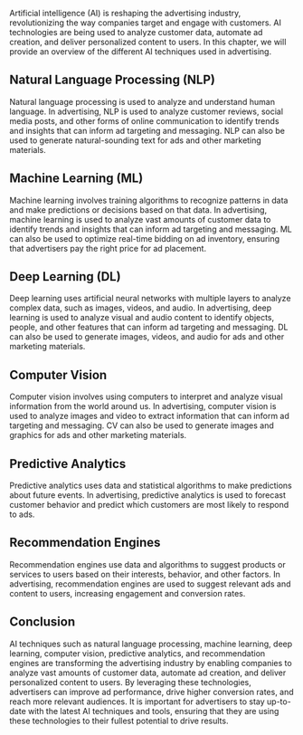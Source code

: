 

Artificial intelligence (AI) is reshaping the advertising industry, revolutionizing the way companies target and engage with customers. AI technologies are being used to analyze customer data, automate ad creation, and deliver personalized content to users. In this chapter, we will provide an overview of the different AI techniques used in advertising.

Natural Language Processing (NLP)
---------------------------------

Natural language processing is used to analyze and understand human language. In advertising, NLP is used to analyze customer reviews, social media posts, and other forms of online communication to identify trends and insights that can inform ad targeting and messaging. NLP can also be used to generate natural-sounding text for ads and other marketing materials.

Machine Learning (ML)
---------------------

Machine learning involves training algorithms to recognize patterns in data and make predictions or decisions based on that data. In advertising, machine learning is used to analyze vast amounts of customer data to identify trends and insights that can inform ad targeting and messaging. ML can also be used to optimize real-time bidding on ad inventory, ensuring that advertisers pay the right price for ad placement.

Deep Learning (DL)
------------------

Deep learning uses artificial neural networks with multiple layers to analyze complex data, such as images, videos, and audio. In advertising, deep learning is used to analyze visual and audio content to identify objects, people, and other features that can inform ad targeting and messaging. DL can also be used to generate images, videos, and audio for ads and other marketing materials.

Computer Vision
---------------

Computer vision involves using computers to interpret and analyze visual information from the world around us. In advertising, computer vision is used to analyze images and video to extract information that can inform ad targeting and messaging. CV can also be used to generate images and graphics for ads and other marketing materials.

Predictive Analytics
--------------------

Predictive analytics uses data and statistical algorithms to make predictions about future events. In advertising, predictive analytics is used to forecast customer behavior and predict which customers are most likely to respond to ads.

Recommendation Engines
----------------------

Recommendation engines use data and algorithms to suggest products or services to users based on their interests, behavior, and other factors. In advertising, recommendation engines are used to suggest relevant ads and content to users, increasing engagement and conversion rates.

Conclusion
----------

AI techniques such as natural language processing, machine learning, deep learning, computer vision, predictive analytics, and recommendation engines are transforming the advertising industry by enabling companies to analyze vast amounts of customer data, automate ad creation, and deliver personalized content to users. By leveraging these technologies, advertisers can improve ad performance, drive higher conversion rates, and reach more relevant audiences. It is important for advertisers to stay up-to-date with the latest AI techniques and tools, ensuring that they are using these technologies to their fullest potential to drive results.
